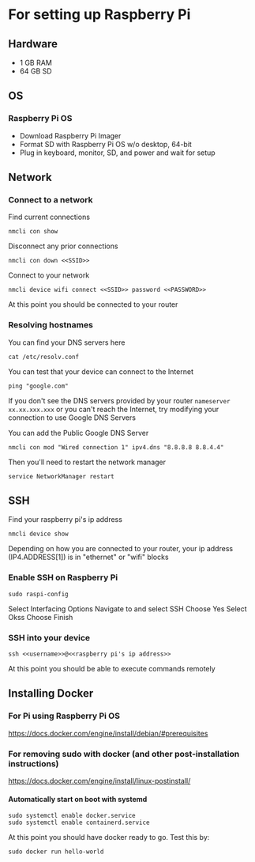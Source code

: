 # For setting up Raspberry Pi
## Hardware
* 1 GB RAM
* 64 GB SD

## OS
### Raspberry Pi OS
* Download Raspberry Pi Imager
* Format SD with Raspberry Pi OS w/o desktop, 64-bit
* Plug in keyboard, monitor, SD, and power and wait for setup

## Network
### Connect to a network
Find current connections
```
nmcli con show
```

Disconnect any prior connections
```
nmcli con down <<SSID>>
```

Connect to your network
```
nmcli device wifi connect <<SSID>> password <<PASSWORD>>
```

At this point you should be connected to your router

### Resolving hostnames
You can find your DNS servers here
```
cat /etc/resolv.conf
```

You can test that your device can connect to the Internet
```
ping "google.com"
```

If you don't see the DNS servers provided by your router `nameserver xx.xx.xxx.xxx` or you can't reach the Internet, try modifying your connection to use Google DNS Servers

You can add the Public Google DNS Server
```
nmcli con mod "Wired connection 1" ipv4.dns "8.8.8.8 8.8.4.4"
```

Then you'll need to restart the network manager
```
service NetworkManager restart
```

## SSH
Find your raspberry pi's ip address
```
nmcli device show
```
Depending on how you are connected to your router, your ip address (IP4.ADDRESS[1]) is in "ethernet" or "wifi" blocks

### Enable SSH on Raspberry Pi
```
sudo raspi-config
```
Select Interfacing Options
Navigate to and select SSH
Choose Yes
Select Okss
Choose Finish

### SSH into your device
```
ssh <<username>>@<<raspberry pi's ip address>>
```

At this point you should be able to execute commands remotely

## Installing Docker
### For Pi using Raspberry Pi OS
https://docs.docker.com/engine/install/debian/#prerequisites

### For removing sudo with docker (and other post-installation instructions)
https://docs.docker.com/engine/install/linux-postinstall/

#### Automatically start on boot with systemd
```
sudo systemctl enable docker.service
sudo systemctl enable containerd.service
```

At this point you should have docker ready to go. Test this by:
```
sudo docker run hello-world
```

